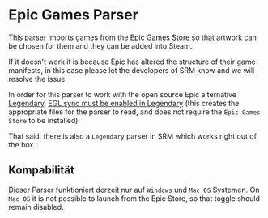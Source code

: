 # Epic Games Parser

This parser imports games from the [Epic Games Store](https://store.epicgames.com/en-US/) so that artwork can be chosen for them and they can be added into Steam.

If it doesn't work it is because Epic has altered the structure of their game manifests, in this case please let the developers of SRM know and we will resolve the issue.

In order for this parser to work with the open source Epic alternative [Legendary](https://github.com/derrod/legendary), [EGL sync must be enabled in Legendary](https://github.com/derrod/legendary/discussions/276#discussioncomment-709748) (this creates the appropriate files for the parser to read, and does not require the `Epic Games Store` to be installed).

That said, there is also a `Legendary` parser in SRM which works right out of the box.

## Kompabilität
Dieser Parser funktioniert derzeit nur auf `Windows` und `Mac OS` Systemen. On `Mac OS` it is not possible to launch from the Epic Store, so that toggle should remain disabled.
